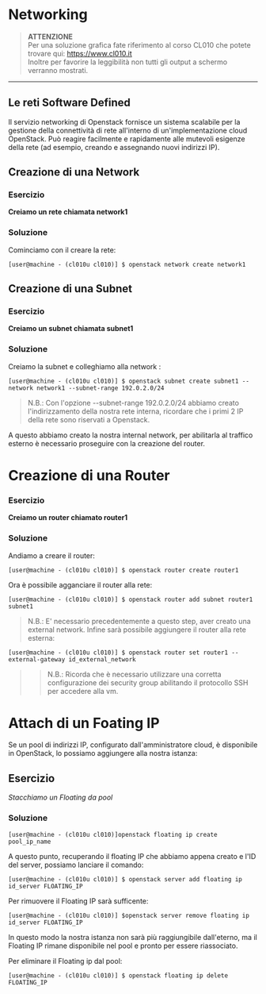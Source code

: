 # Networking

> **ATTENZIONE** <br>
> Per una soluzione grafica fate riferimento al corso CL010 che potete trovare qui: https://www.cl010.it <br>
> Inoltre per favorire la leggibilità non tutti gli output a schermo verranno mostrati.

---

## Le reti Software Defined

Il servizio networking di Openstack fornisce un sistema scalabile per la gestione della connettività di rete all'interno di un'implementazione cloud OpenStack. Può reagire facilmente e rapidamente alle mutevoli esigenze della rete (ad esempio, creando e assegnando nuovi indirizzi IP). 

## Creazione di una Network

### Esercizio
**Creiamo un rete chiamata network1**
### Soluzione
Cominciamo con il creare la rete:

```console
[user@machine - (cl010u cl010)] $ openstack network create network1
```

## Creazione di una Subnet

### Esercizio
**Creiamo un subnet chiamata subnet1**
### Soluzione
Creiamo la subnet e colleghiamo alla network :
```console
[user@machine - (cl010u cl010)] $ openstack subnet create subnet1 --network network1 --subnet-range 192.0.2.0/24
```
> N.B.: Con l'opzione --subnet-range 192.0.2.0/24 abbiamo creato l'indirizzamento della nostra rete interna, ricordare che i primi 2 IP della rete sono riservati a Openstack.

A questo abbiamo creato la nostra internal network, per abilitarla al traffico esterno è necessario proseguire con la creazione del router.

# Creazione di una Router

### Esercizio
**Creiamo un router chiamato router1**
### Soluzione
Andiamo a creare il router:
```console
[user@machine - (cl010u cl010)] $ openstack router create router1
```
Ora è possibile agganciare il router alla rete:

```console
[user@machine - (cl010u cl010)] $ openstack router add subnet router1 subnet1
```
> N.B.: E' necessario precedentemente a questo step, aver creato una external network. 
Infine sarà possibile aggiungere il router alla rete esterna:
```console
[user@machine - (cl010u cl010)] $ openstack router set router1 --external-gateway id_external_network
``` 
> > N.B.: Ricorda che è necessario utilizzare una corretta configurazione dei security group abilitando il protocollo SSH per accedere alla vm.

# Attach di un Foating IP 
Se un pool di indirizzi IP, configurato dall'amministratore cloud, è disponibile in OpenStack, lo possiamo aggiungere alla nostra istanza:

## Esercizio
**Stacchiamo un Floating* da pool*
### Soluzione

```console
[user@machine - (cl010u cl010)]openstack floating ip create pool_ip_name
```
A questo punto, recuperando il floating IP che abbiamo appena creato e l'ID del server, possiamo lanciare il comando:

```console
[user@machine - (cl010u cl010)] $ openstack server add floating ip id_server FLOATING_IP
```
Per rimuovere il Floating IP sarà sufficente:

 ```console
[user@machine - (cl010u cl010)] $openstack server remove floating ip id_server FLOATING_IP
```
In questo modo la nostra istanza non sarà più raggiungibile dall'eterno, ma il Floating IP rimane disponibile nel pool e pronto per essere riassociato.

Per eliminare il Floating ip dal pool:

```console
[user@machine - (cl010u cl010)] $ openstack floating ip delete FLOATING_IP
```



